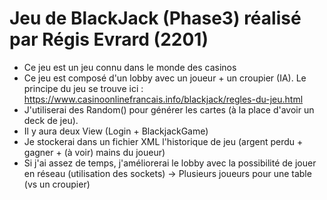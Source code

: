 # Jeu de BlackJack (Phase3) réalisé par Régis Evrard (2201)

- Ce jeu est un jeu connu dans le monde des casinos
- Ce jeu est composé d'un lobby avec un joueur + un croupier (IA). Le principe du jeu se trouve ici : https://www.casinoonlinefrancais.info/blackjack/regles-du-jeu.html
- J'utiliserai des Random() pour générer les cartes  (à la place d'avoir un deck de jeu). 
- Il y aura deux View (Login + BlackjackGame)
- Je stockerai dans un fichier XML l'historique de jeu (argent perdu + gagner + (à voir) mains du joueur)
- Si j'ai assez de temps, j'améliorerai le lobby avec la possibilité de jouer en réseau (utilisation des sockets) -> Plusieurs joueurs pour une table (vs un croupier)